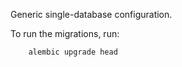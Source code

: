Generic single-database configuration.

To run the migrations, run:

```bash
    alembic upgrade head
```
